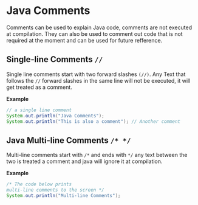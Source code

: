 # Java Comments
Comments can be used to explain Java code, comments are not executed at compilation. They can also be used to comment out code that is not required at the moment and can be used for future refference.
## Single-line Comments `//`
Single line comments start with two forward slashes `(//)`. Any Text that follows the `//` forward slashes in the same line will not be executed, it will get treated as a comment.

**Example**

```java
// a single line comment 
System.out.println("Java Comments");
System.out.println("This is also a comment"); // Another comment
```
## Java Multi-line Comments `/* */`

Multi-line comments start with `/*` and ends with `*/` any text between the two is treated a comment and java will ignore it at compilation.

**Example** 

```Java
/* The code below prints 
multi-line comments to the screen */
System.out.println("Multi-line Comments");
```



